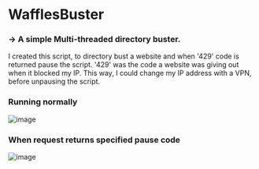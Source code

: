 # WafflesBuster
### -> A simple Multi-threaded directory buster. 

I created this script, to directory bust a website and when '429' code is returned pause the script. '429' was the code a website was giving out when it blocked my IP.
This way, I could change my IP address with a VPN, before unpausing the script.

### Running normally
![image](https://github.com/WafflesExploit/WafflesBuster/assets/15943431/104f0e66-53a4-4811-b67a-ff760932892b)
### When request returns specified pause code
![image](https://github.com/WafflesExploit/WafflesBuster/assets/15943431/131aa7c8-a25f-4e63-865a-40405e1dd5d3)


